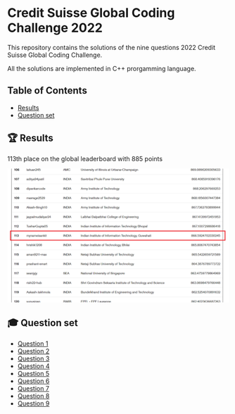 # Credit Suisse Global Coding Challenge 2022 #

This repository contains the solutions of the nine questions 2022 Credit Suisse Global Coding Challenge.

All the solutions are implemented in C++ prorgamming language.

## Table of Contents ##
- [Results](#results)
- [Question set](#question_set)

## 🏆 Results <a name = "results"></a> ##
113th place on the global leaderboard with 885 points
<div align="center">
    <img src="./Results/Global.png" alt="result_page" >
</div>

## 🎓 Question set <a name = "question_set"></a>

- [Question 1](./Question1/readme.md)
- [Question 2](./Question2/readme.md)
- [Question 3](./Question3/readme.md)
- [Question 4](./Question4/readme.md)
- [Question 5](./Question5/readme.md)
- [Question 6](./Question6/readme.md)
- [Question 7](./Question7/readme.md)
- [Question 8](./Question8/readme.md)
- [Question 9](./Question9/readme.md)
